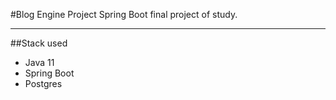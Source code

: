 #Blog Engine Project
Spring Boot final project of study.

---
##Stack used
* Java 11
* Spring Boot
* Postgres